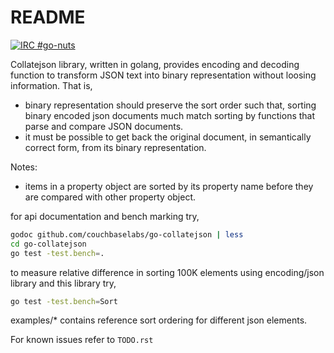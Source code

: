 README
======

[![IRC #go-nuts](https://www.irccloud.com/invite-svg?channel=%23go-nuts&amp;hostname=chat.freenode.net&amp;port=6697&amp;ssl=1)](https://www.irccloud.com/invite?channel=%23go-nuts&amp;hostname=chat.freenode.net&amp;port=6697&amp;ssl=1)

Collatejson library, written in golang, provides encoding and decoding function
to transform JSON text into binary representation without loosing information.
That is,

* binary representation should preserve the sort order such that, sorting
  binary encoded json documents much match sorting by functions that parse
  and compare JSON documents.
* it must be possible to get back the original document, in semantically
  correct form, from its binary representation.

Notes:

* items in a property object are sorted by its property name before they
  are compared with other property object.

for api documentation and bench marking try,

```bash
godoc github.com/couchbaselabs/go-collatejson | less
cd go-collatejson
go test -test.bench=.
```

to measure relative difference in sorting 100K elements using encoding/json
library and this library try,

```bash
go test -test.bench=Sort
```

examples/* contains reference sort ordering for different json elements.

For known issues refer to `TODO.rst`
